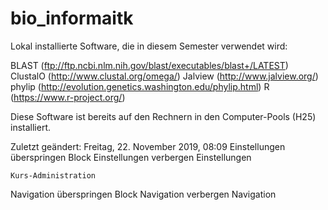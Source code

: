 # bio_informaitk
Lokal installierte Software, die in diesem Semester verwendet wird:

 BLAST  (ftp://ftp.ncbi.nlm.nih.gov/blast/executables/blast+/LATEST)
 ClustalO (http://www.clustal.org/omega/)
 Jalview (http://www.jalview.org/)
 phylip (http://evolution.genetics.washington.edu/phylip.html)
 R (https://www.r-project.org/)

Diese Software ist bereits auf den Rechnern in den Computer-Pools (H25) installiert.

Zuletzt geändert: Freitag, 22. November 2019, 08:09
Einstellungen überspringen
Block Einstellungen verbergen
Einstellungen

    Kurs-Administration

Navigation überspringen
Block Navigation verbergen
Navigation

